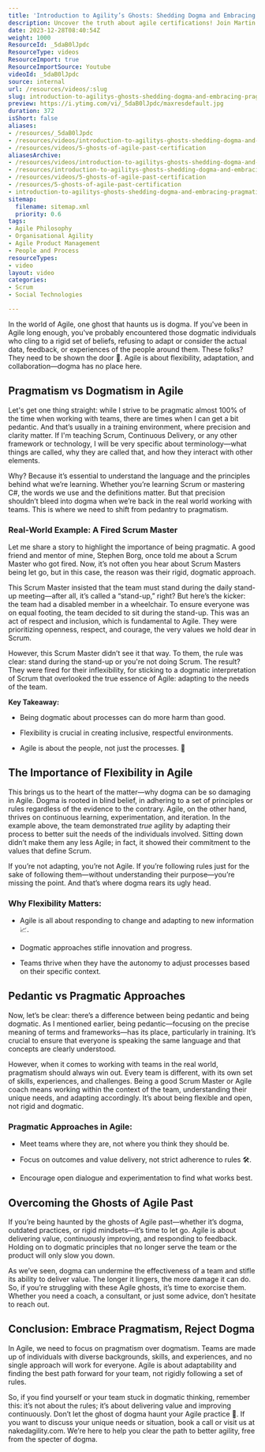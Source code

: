 ```yaml
---
title: 'Introduction to Agility’s Ghosts: Shedding Dogma and Embracing Pragmatism'
description: Uncover the truth about agile certifications! Join Martin as he challenges perceptions and reveals their impact on learning and growth in the agile world.
date: 2023-12-28T08:40:54Z
weight: 1000
ResourceId: _5daB0lJpdc
ResourceType: videos
ResourceImport: true
ResourceImportSource: Youtube
videoId: _5daB0lJpdc
source: internal
url: /resources/videos/:slug
slug: introduction-to-agilitys-ghosts-shedding-dogma-and-embracing-pragmatism
preview: https://i.ytimg.com/vi/_5daB0lJpdc/maxresdefault.jpg
duration: 372
isShort: false
aliases:
- /resources/_5daB0lJpdc
- /resources/videos/introduction-to-agilitys-ghosts-shedding-dogma-and-embracing-pragmatism
- /resources/videos/5-ghosts-of-agile-past-certification
aliasesArchive:
- /resources/videos/introduction-to-agilitys-ghosts-shedding-dogma-and-embracing-pragmatism
- /resources/introduction-to-agilitys-ghosts-shedding-dogma-and-embracing-pragmatism
- /resources/videos/5-ghosts-of-agile-past-certification
- /resources/5-ghosts-of-agile-past-certification
- introduction-to-agilitys-ghosts-shedding-dogma-and-embracing-pragmatism
sitemap:
  filename: sitemap.xml
  priority: 0.6
tags:
- Agile Philosophy
- Organisational Agility
- Agile Product Management
- People and Process
resourceTypes:
- video
layout: video
categories:
- Scrum
- Social Technologies

---
```

In the world of Agile, one ghost that haunts us is dogma. If you've been in Agile long enough, you've probably encountered those dogmatic individuals who cling to a rigid set of beliefs, refusing to adapt or consider the actual data, feedback, or experiences of the people around them. These folks? They need to be shown the door 🚪. Agile is about flexibility, adaptation, and collaboration—dogma has no place here.

## **Pragmatism vs Dogmatism in Agile**

Let's get one thing straight: while I strive to be pragmatic almost 100% of the time when working with teams, there are times when I can get a bit pedantic. And that’s usually in a training environment, where precision and clarity matter. If I'm teaching Scrum, Continuous Delivery, or any other framework or technology, I will be very specific about terminology—what things are called, why they are called that, and how they interact with other elements.

Why? Because it’s essential to understand the language and the principles behind what we’re learning. Whether you’re learning Scrum or mastering C#, the words we use and the definitions matter. But that precision shouldn’t bleed into dogma when we’re back in the real world working with teams. This is where we need to shift from pedantry to pragmatism.

### **Real-World Example: A Fired Scrum Master**

Let me share a story to highlight the importance of being pragmatic. A good friend and mentor of mine, Stephen Borg, once told me about a Scrum Master who got fired. Now, it’s not often you hear about Scrum Masters being let go, but in this case, the reason was their rigid, dogmatic approach.

This Scrum Master insisted that the team must stand during the daily stand-up meeting—after all, it’s called a “stand-up,” right? But here’s the kicker: the team had a disabled member in a wheelchair. To ensure everyone was on equal footing, the team decided to sit during the stand-up. This was an act of respect and inclusion, which is fundamental to Agile. They were prioritizing openness, respect, and courage, the very values we hold dear in Scrum.

However, this Scrum Master didn’t see it that way. To them, the rule was clear: stand during the stand-up or you're not doing Scrum. The result? They were fired for their inflexibility, for sticking to a dogmatic interpretation of Scrum that overlooked the true essence of Agile: adapting to the needs of the team.

**Key Takeaway:**

- Being dogmatic about processes can do more harm than good.

- Flexibility is crucial in creating inclusive, respectful environments.

- Agile is about the people, not just the processes. 👥

## **The Importance of Flexibility in Agile**

This brings us to the heart of the matter—why dogma can be so damaging in Agile. Dogma is rooted in blind belief, in adhering to a set of principles or rules regardless of the evidence to the contrary. Agile, on the other hand, thrives on continuous learning, experimentation, and iteration. In the example above, the team demonstrated _true_ agility by adapting their process to better suit the needs of the individuals involved. Sitting down didn’t make them any less Agile; in fact, it showed their commitment to the values that define Scrum.

If you’re not adapting, you’re not Agile. If you’re following rules just for the sake of following them—without understanding their purpose—you’re missing the point. And that’s where dogma rears its ugly head.

### **Why Flexibility Matters:**

- Agile is all about responding to change and adapting to new information 📈.

- Dogmatic approaches stifle innovation and progress.

- Teams thrive when they have the autonomy to adjust processes based on their specific context.

## **Pedantic vs Pragmatic Approaches**

Now, let’s be clear: there’s a difference between being pedantic and being dogmatic. As I mentioned earlier, being pedantic—focusing on the precise meaning of terms and frameworks—has its place, particularly in training. It’s crucial to ensure that everyone is speaking the same language and that concepts are clearly understood.

However, when it comes to working with teams in the real world, pragmatism should always win out. Every team is different, with its own set of skills, experiences, and challenges. Being a good Scrum Master or Agile coach means working within the context of the team, understanding their unique needs, and adapting accordingly. It’s about being flexible and open, not rigid and dogmatic.

### **Pragmatic Approaches in Agile:**

- Meet teams where they are, not where you think they should be.

- Focus on outcomes and value delivery, not strict adherence to rules 🛠️.

- Encourage open dialogue and experimentation to find what works best.

## **Overcoming the Ghosts of Agile Past**

If you’re being haunted by the ghosts of Agile past—whether it’s dogma, outdated practices, or rigid mindsets—it’s time to let go. Agile is about delivering value, continuously improving, and responding to feedback. Holding on to dogmatic principles that no longer serve the team or the product will only slow you down.

As we’ve seen, dogma can undermine the effectiveness of a team and stifle its ability to deliver value. The longer it lingers, the more damage it can do. So, if you’re struggling with these Agile ghosts, it’s time to exorcise them. Whether you need a coach, a consultant, or just some advice, don’t hesitate to reach out.

## **Conclusion: Embrace Pragmatism, Reject Dogma**

In Agile, we need to focus on pragmatism over dogmatism. Teams are made up of individuals with diverse backgrounds, skills, and experiences, and no single approach will work for everyone. Agile is about adaptability and finding the best path forward for your team, not rigidly following a set of rules.

So, if you find yourself or your team stuck in dogmatic thinking, remember this: it’s not about the rules; it’s about delivering value and improving continuously. Don’t let the ghost of dogma haunt your Agile practice 👻. If you want to discuss your unique needs or situation, book a call or visit us at nakedagility.com. We’re here to help you clear the path to better agility, free from the specter of dogma.
